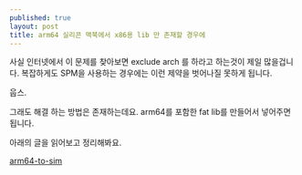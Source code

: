 ```yaml
---
published: true
layout: post
title: arm64 실리콘 맥북에서 x86용 lib 만 존재할 경우에
---
```


사실 인터넷에서 이 문제를 찾아보면 exclude arch 를 하라고 하는것이 제일 많을겁니다.
복잡하게도 SPM을 사용하는 경우에는 이런 제약을 벗어나질 못하게 됩니다.

웁스.

그래도 해결 하는 방법은 존재하는데요.
arm64를 포함한 fat lib를 만들어서 넣어주면 됩니다.

아래의 글을 읽어보고 정리해봐요.

[arm64-to-sim](https://bogo.wtf/arm64-to-sim.html)